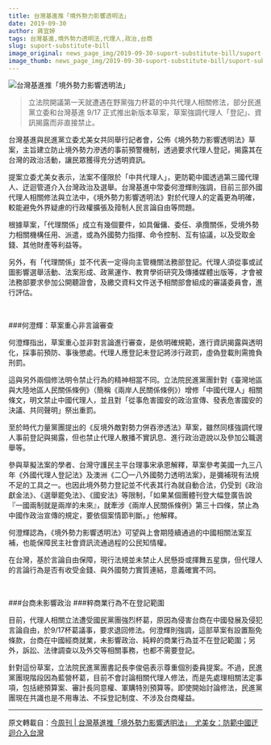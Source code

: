 ```yaml
---
title: 台灣基進推「境外勢力影響透明法｣
date: 2019-09-30
author: 蔣宜婷
tags: 台灣基進,境外勢力透明法,代理人,政治,台商
slug: suport-substitute-bill
image_original: news_page_img/2019-09-30-suport-substitute-bill/suport-substitute-bill.jpg
image_thumb: news_page_img/2019-09-30-suport-substitute-bill/suport-substitute-bill.jpg
---
```

![台灣基進推「境外勢力影響透明法｣](news_page_img/2019-09-30-suport-substitute-bill/suport-substitute-bill.jpg)

>立法院開議第一天就遭遇在野黨強力杯葛的中共代理人相關修法，部分民進黨立委和台灣基進 9/17 正式推出新版本草案，草案強調代理人「登記」、資訊揭露而非直接禁止。


台灣基進與民進黨立委尤美女共同舉行記者會，公佈《境外勢力影響透明法》草案，主旨建立防止境外勢力滲透的事前預警機制，透過要求代理人登記，揭露其在台灣的政治活動，讓民眾獲得充分透明資訊。


提案立委尤美女表示，法案不僅限於「中共代理人」，更防範中國透過第三國代理人、迂迴管道介入台灣政治及選舉。台灣基進中常委何澄輝則強調，目前三部外國代理人相關修法與立法中，《境外勢力影響透明法》對於代理人的定義更為明確，較能避免外界疑慮的行政權擴張及箝制人民言論自由等問題。


根據草案，「代理關係」成立有幾個要件，如具僱傭、委任、承攬關係，受境外勢力相關機構任用、派遣，或為外國勢力指揮、命令控制、互有協議，以及受取金錢、其他財產等利益等。


另外，有「代理關係」並不代表一定得向主管機關法務部登記。代理人須從事或試圖影響選舉活動、法案形成、政黨運作、教育學術研究及傳播媒體出版等，才會被法務部要求參加公開聽證會，及繳交資料文件送予相關部會組成的審議委員會，進行評估。

<br>

###何澄輝：草案重心非言論審查

何澄輝指出，草案重心並非對言論進行審查，是依明確規範，進行資訊揭露與透明化，採事前預防、事後懲處。代理人應登記未登記將涉行政罰，虛偽登載則需擔負刑罰。

這與另外兩個修法明令禁止行為的精神相當不同。立法院民進黨團針對《臺灣地區與大陸地區人民關係條例》（簡稱《兩岸人民關係條例》）增修「中國代理人」相關條文，明文禁止中國代理人，並且對「從事危害國安的政治宣傳、發表危害國安的決議、共同聲明」祭出重罰。

至於時代力量黨團提出的《反境外敵對勢力併吞滲透法》草案，雖然同樣強調代理人事前登記與揭露，但也禁止代理人散播不實訊息、進行政治遊說以及參加公職選舉等。

參與草擬法案的學者、台灣守護民主平台理事宋承恩解釋，草案參考美國一九三八年《外國代理人登記法》及澳洲《二〇一八外國勢力透明法案》，是彌補現有法規不足的工具之一。也因此境外勢力登記並不代表其行為就自動合法，仍受到《政治獻金法》、《選舉罷免法》、《國安法》等限制，「如果某個團體刊登大幅登廣告說 『一國兩制就是兩岸的未來』，就牽涉《兩岸人民關係條例》第三十四條，禁止為中國作政治宣傳的規定，要依個案情節判斷。」他解釋。

何澄輝認為，《境外勢力影響透明法》可望與上會期陸續通過的中國相關法案互補，也能保障民主社會資訊流通過程的公民知情權。

在台灣，基於言論自由保障，現行法規並未禁止人民懸掛或揮舞五星旗，但代理人的言論行為是否有收受金錢、與外國勢力實質連結，意義確實不同。

<br>

###台商未影響政治
###粹商業行為不在登記範圍

目前，代理人相關立法遭受國民黨團強烈杯葛，原因為侵害台商在中國發展及侵犯言論自由，於9/17杯葛議事，要求退回修法。何澄輝則強調，這部草案有設置豁免條款，台商在中國經商就業，未影響政治、純粹的商業行為並不在登記範圍；另外，訴訟、法律調查以及外交等相關事務，也都不需要登記。


針對這份草案，立法院民進黨團書記長李俊俋表示尊重個別委員提案。不過，民進黨團現階段因為藍營杯葛，目前不會討論相關代理人修法，而是先處理相關法定事項，包括總預算案、審計長同意權、軍購特別預算等。即使開始討論修法，民進黨團現在共識也是不用專法、不採登記制度、不涉及台商權益。

-----

原文轉載自：<a href="https://www.businesstoday.com.tw/article/category/80392/post/201909200010/%E5%8F%B0%E7%81%A3%E5%9F%BA%E9%80%B2%E6%8E%A8%E3%80%8C%E5%A2%83%E5%A4%96%E5%8B%A2%E5%8A%9B%E5%BD%B1%E9%9F%BF%E9%80%8F%E6%98%8E%E6%B3%95%EF%BD%A3%E3%80%80%E5%B0%A4%E7%BE%8E%E5%A5%B3%EF%BC%9A%E9%98%B2%E7%AF%84%E4%B8%AD%E5%9C%8B%E8%BF%82%E8%BF%B4%E4%BB%8B%E5%85%A5%E5%8F%B0%E7%81%A3" target="_blank">今周刊 | 台灣基進推「境外勢力影響透明法｣　尤美女：防範中國迂迴介入台灣</a>